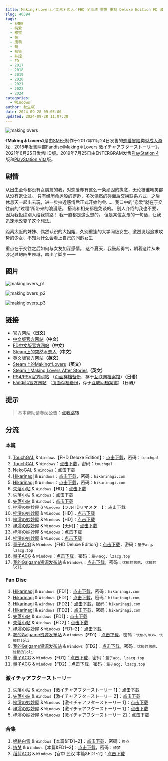 ```yaml
---
title: Making＊Lovers／突然＊恋人／FHD 全高清 重置 重制 Deluxe Edition FD 激イチャアフターストーリー
slug: 40394
tags:
  - SMEE
  - 纯爱
  - 甜蜜
  - 妹
  - 废萌
  - 萌
  - 搞笑
  - 妹控
  - FD
  - 2017
  - 2018
  - 2019
  - 2020
  - 2021
  - 2022
  - 2024
categories:
  - Windows
author: 秋生GE
date: 2024-09-28 09:05:00
updated: 2024-09-28 11:07:30
---
```


![makinglovers](https://static.saop.cc/vns/img/makinglovers.webp)

《**Making＊Lovers**》是由[SMEE](https://zh.wikipedia.org/wiki/HOOKSOFT)制作于2017年11月24日发售的[恋爱冒险](https://zh.wikipedia.org/wiki/戀愛冒險)类型[成人游戏](https://zh.wikipedia.org/wiki/日本成人遊戲)，2018年发售两部[Fandisc](https://zh.wikipedia.org/wiki/Fandisc)《Making＊Lovers 激イチャアフターストーリー》，2021年6月25日发售HD版。2019年7月25日由ENTERGRAM发售[PlayStation 4](https://zh.wikipedia.org/wiki/PlayStation_4)版和[PlayStation Vita](https://zh.wikipedia.org/wiki/PlayStation_Vita)版。

<!--more-->

## 剧情

从出生至今都没有女朋友的我，对恋爱却有这么一条顽固的执念，无论被谁嘲笑都从没有退让过。
只有经历命运般的邂逅，多次偶然的碰面后交换联系方式，之后休息天一起出去玩，进一步拉近感情后正式开始约会……
我口中的“恋爱”就在于交往前的“过程”所带来的浪漫感。
搭讪和相亲都是免谈的。
别人介绍的我也不要，因为我拒绝别人给我铺路！
我一直都是这么想的。
但是某位女孩的一句话，让我迅速地改变了这个想法。

距离太近的妹妹、偶然认识的大姐姐、久别重逢的大学同级女生、激烈发起追求攻势的少女、不知为什么会看上自己的同龄女生

重点在于交往之后如何与女友加深感情。
这个夏天，我鼓起勇气，朝着这片从未涉足过的陌生领域，踏出了脚步——

## 图片

![makinglovers_p1](https://static.saop.cc/vns/img/makinglovers_p1.webp)

![makinglovers_p2](https://static.saop.cc/vns/img/makinglovers_p2.webp)

![makinglovers_p3](https://static.saop.cc/vns/img/makinglovers_p3.webp)

## 链接

- [官方网站](http://www.hook-net.jp/smee/makinglovers/)**（日文）**
- [中文版官方网站](https://hikarifield.co.jp/makinglovers/index.html)**（中文）**
- [FD中文版官方网站](https://hikarifield.co.jp/makinglovers_fd/)**（中文）**
- [Steam上的突然＊恋人](https://store.steampowered.com/app/2510810/)**（中文）**
- [英文版官方网站](http://ml.nekonyansoft.com/)**（英文）**
- [Steam上的Making*Lovers](https://store.steampowered.com/app/1200720/)**（英文）**
- [Steam上Making Lovers After Stories](https://store.steampowered.com/app/2093420/)**（英文）**
- [PS4/PSV官方网站](http://www.entergram.co.jp/makinglovers/) （[页面存档备份](https://web.archive.org/web/20200113000216/http://www.entergram.co.jp/makinglovers/)，存于[互联网档案馆](https://zh.wikipedia.org/wiki/互联网档案馆)）**（日语）**
- [Fandisc官方网站](http://www.hook-net.jp/smee/makinglovers/fd/index.html) （[页面存档备份](https://web.archive.org/web/20191217104801/http://www.hook-net.jp/smee/makinglovers/fd/index.html)，存于[互联网档案馆](https://zh.wikipedia.org/wiki/互联网档案馆)）**（日语）**

## 提示

> 基本帮助请参阅公告：[点我跳转](/)

## 分流

### 本篇

1. [TouchGAL](https://touchgal.net/) & `Windows`【FHD Deluxe Edition】：[点击下载](https://pan.touchgal.net/s/yRlAIY)，密码：`touchgal`
2. [TouchGAL](https://touchgal.net/) & `Windows`：[点击下载](https://pan.touchgal.net/s/bpPs5)，密码：`touchgal`
3. [NekoGAL](https://www.nekogal.com/) & `Windows`：[点击下载](https://pan.nekogal.top/s/vDVtM)
4. [Hikarinagi](https://www.hikarinagi.com/) & `Windows`：[点击下载](https://pan.himoe.uk/s/0AVSD)，密码：`hikarinagi.com`
5. [Hikarinagi](https://www.hikarinagi.com/) & `Windows`：[点击下载](https://pan.himoe.uk/s/689nfA)，密码：`hikarinagi.com`
6. [失落小站](https://www.shinnku.com/) & `Windows`【HD】：[点击下载](https://www.shinnku.com/api/download/zd/1501-2000/[210625][SMEE]%20%E3%83%8F%E3%82%B8%E3%83%A9%E3%83%96%20-Making%E2%80%9B%EF%BC%8ALovers%20%E3%83%95%E3%83%ABHD%E3%83%AA%E3%83%9E%E3%82%B9%E3%82%BF%E3%83%BC.rar)
7. [失落小站](https://www.shinnku.com/) & `Windows`：[点击下载](https://www.shinnku.com/api/download/0/win/Making%20Lovers%20v1.1.7z)
8. [失落小站](https://www.shinnku.com/) & `Windows`：[点击下载](https://www.shinnku.com/api/download/zd/1001-1500/[171124][SMEE]%20%E3%83%A1%E3%82%A4%E3%82%AD%E3%83%B3%E3%82%B0%E3%83%BB%E3%83%A9%E3%83%90%E3%83%BC%E3%82%BA%20-Making%E2%80%9B%EF%BC%8ALovers-.rar)
9. [梓澪の妙妙屋](https://zi0.cc/) & `Windows`【フルHDリマスター】：[点击下载](https://zi0.cc/d/%60%E3%80%90%E5%90%88%E9%9B%86%E7%B3%BB%E5%88%97%E3%80%91/%E6%B1%89%E5%8C%96galgame%E4%BC%9A%E7%A4%BE%E5%90%88%E9%9B%86/%E6%B1%89%E5%8C%96%E4%BC%9A%E7%A4%BE%E5%90%88%E9%9B%86%E9%83%A8%E5%88%86%20part19/Robo%20Planning%20Co.%2C%20Ltd/SMEE/%5B210625%5D%5BSMEE%5D%20%E3%83%8F%E3%82%B8%E3%83%A9%E3%83%96%20-Making%EF%BC%8ALovers%20%E3%83%95%E3%83%ABHD%E3%83%AA%E3%83%9E%E3%82%B9%E3%82%BF%E3%83%BC.rar?sign=x6fOdIQc7l0bf6_ZY5tkpkLw9GQRYJzJh4GtUOpClNg=:0)
10. [梓澪の妙妙屋](https://zi0.cc/) & `Windows`【HD】：[点击下载](https://zi0.cc/.%E3%80%90%E5%A4%8F%E9%A3%8E%E3%80%91/.%E3%80%90%E5%A4%8F%E9%A3%8E-1%E3%80%91/AVG%EF%BC%88%E8%A7%86%E8%A7%89%E5%B0%8F%E8%AF%B4%EF%BC%89/%E3%80%90PC%E3%80%91/%E3%80%90PC%E6%B1%89%E5%8C%96%E3%80%91%E3%80%90HD%E3%80%91Making%20Lovers?from=search)
11. [梓澪の妙妙屋](https://zi0.cc/) & `Windows`【HD】：[点击下载](https://zi0.cc/d/%60%E3%80%90%E5%90%88%E9%9B%86%E7%B3%BB%E5%88%97%E3%80%91/%E5%8D%97%2BGalGame%E6%B1%89%E5%8C%96%E5%8C%BA%E5%85%A8%E5%8C%BA%E8%B5%84%E6%BA%90%E5%A4%87%E4%BB%BD/1/21/%5BSMEE%5D%20Making%EF%BC%8ALovers%20HD%E9%AB%98%E6%B8%85%E9%87%8D%E7%BD%AE%E6%B1%89%E5%8C%96%E7%A1%AC%E7%9B%98%E7%89%88%5B%E4%BB%96%EF%BC%86%E5%A5%B9%E5%BF%83%E6%B8%90%E8%BF%91%E6%B1%89%E5%8C%96%E7%BB%84%5D.zip?sign=1U0MHNtxC0SUAtKZmuH9fM8Yjh33iszsCB0IYkh9rEQ=:0)
12. [梓澪の妙妙屋](https://zi0.cc/) & `Windows`【无码】：[点击下载](https://zi0.cc/d/%60%E3%80%90%E5%90%88%E9%9B%86%E7%B3%BB%E5%88%97%E3%80%91/%E5%8D%97%2BGalGame%E6%B1%89%E5%8C%96%E5%8C%BA%E5%85%A8%E5%8C%BA%E8%B5%84%E6%BA%90%E5%A4%87%E4%BB%BD/1/21/%5BSMEE%5D%20Making%EF%BC%8ALovers%20%E6%97%A0%E7%A0%81%E6%B1%89%E5%8C%96%E7%A1%AC%E7%9B%98%E7%89%88%5B%E4%BB%96%EF%BC%86%E5%A5%B9%E2%9D%80%E5%BF%83%E6%B8%90%E8%BF%91%E6%B1%89%E5%8C%96%E7%BB%84%5D.zip?sign=NmT8c4Of4sj9nGeYrhU2e3iFCM0DKfA-M7mB2RtwWTg=:0)
13. [梓澪の妙妙屋](https://zi0.cc/) & `Windows`：[点击下载](https://zi0.cc/.%E3%80%90%E5%A4%8F%E9%A3%8E%E3%80%91/.%E3%80%90%E5%A4%8F%E9%A3%8E-1%E3%80%91/ADV%EF%BC%88%E5%86%92%E9%99%A9%E6%B8%B8%E6%88%8F%EF%BC%89/%E3%80%90PC%E3%80%91[%E5%A4%A7%E5%9E%8BADV%E6%B1%89%E5%8C%96]Making%EF%BC%8ALovers?from=search)
14. [梓澪の妙妙屋](https://zi0.cc/) & `Windows`：[点击下载](https://zi0.cc/.%E3%80%90%E5%A4%8F%E9%A3%8E%E3%80%91/.%E3%80%90%E5%A4%8F%E9%A3%8E-1%E3%80%91/AVG%EF%BC%88%E8%A7%86%E8%A7%89%E5%B0%8F%E8%AF%B4%EF%BC%89/%E3%80%90PC%E3%80%91/%E3%80%90PC%E5%AE%98%E4%B8%AD%E3%80%91Making%20Lovers?from=search)
15. [量子ACG](https://lzacg.org/) & `Windows`【FHD Deluxe Edition】：[点击下载](https://lzacg.org/7162)，密码：`量子acg`、`lzacg.top`
16. [量子ACG](https://lzacg.org/) & `Windows`：[点击下载](https://lzacg.org/457)，密码：`量子acg`、`lzacg.top`
17. [我的Galgame资源发布站](https://www.ttloli.com/) & `Windows`：[点击下载](https://www.ttloli.com/makinglovers.html)，密码：`忧郁的弟弟`、`忧郁的loli`

### Fan Disc

1. [Hikarinagi](https://www.hikarinagi.com/) & `Windows`【FD1】：[点击下载](https://pan.himoe.uk/s/g7Zsx)，密码：`hikarinagi.com`
2. [Hikarinagi](https://www.hikarinagi.com/) & `Windows`【FD1】：[点击下载](https://pan.himoe.uk/s/5yLBuQ)，密码：`hikarinagi.com`
3. [Hikarinagi](https://www.hikarinagi.com/) & `Windows`【FD2】：[点击下载](https://pan.himoe.uk/s/jAYUM)，密码：`hikarinagi.com`
4. [Hikarinagi](https://www.hikarinagi.com/) & `Windows`【FD2】：[点击下载](https://pan.himoe.uk/s/4xL1fQ)，密码：`hikarinagi.com`
5. [失落小站](https://www.shinnku.com/) & `Windows`【FD1】：[点击下载](https://www.shinnku.com/api/download/0/win/Making%20Lovers%20FD%20Vol.01.7z)
6. [失落小站](https://www.shinnku.com/) & `Windows`【FD2】：[点击下载](https://www.shinnku.com/api/download/0/win/Making%20Lovers%20FD%20vol.02.7z)
7. [梓澪の妙妙屋](https://zi0.cc/) & `Windows`【FD1~2】：[点击下载](https://zi0.cc/.%E3%80%90%E5%A4%8F%E9%A3%8E%E3%80%91/.%E3%80%90%E5%A4%8F%E9%A3%8E-1%E3%80%91/AVG%EF%BC%88%E8%A7%86%E8%A7%89%E5%B0%8F%E8%AF%B4%EF%BC%89/%E3%80%90PC%E3%80%91/%E3%80%90PC%E3%80%91Making%20Lovers%20FD?from=search)
8. [我的Galgame资源发布站](https://www.ttloli.com/) & `Windows`【FD1】：[点击下载](https://www.ttloli.com/makinglovers-vol-01.html)，密码：`忧郁的弟弟`、`忧郁的loli`
9. [我的Galgame资源发布站](https://www.ttloli.com/) & `Windows`【FD2】：[点击下载](https://www.ttloli.com/makinglovers-vol-02.html)，密码：`忧郁的弟弟`、`忧郁的loli`
10. [量子ACG](https://lzacg.org/) & `Windows`【FD1】：[点击下载](https://lzacg.org/455)，密码：`量子acg`、`lzacg.top`
11. [量子ACG](https://lzacg.org/) & `Windows`【FD2】：[点击下载](https://lzacg.org/456)，密码：`量子acg`、`lzacg.top`

### 激イチャアフターストーリー

1. [失落小站](https://www.shinnku.com/) & `Windows`【激イチャアフターストーリー 1】：[点击下载](https://www.shinnku.com/api/download/zd/1001-1500/[180427][SMEE]%20Making%E2%80%9B%EF%BC%8ALovers%E3%80%8C%E6%BF%80%E3%82%A4%E3%83%81%E3%83%A3%E3%82%A2%E3%83%95%E3%82%BF%E3%83%BC%E3%82%B9%E3%83%88%E3%83%BC%E3%83%AA%E3%83%BC%E3%80%8Dvol01.rar)
2. [失落小站](https://www.shinnku.com/) & `Windows`【激イチャアフターストーリー 2】：[点击下载](https://www.shinnku.com/api/download/zd/1001-1500/[180629][SMEE]%20Making%E2%80%9B%EF%BC%8ALovers%E3%80%8C%E6%BF%80%E3%82%A4%E3%83%81%E3%83%A3%E3%82%A2%E3%83%95%E3%82%BF%E3%83%BC%E3%82%B9%E3%83%88%E3%83%BC%E3%83%AA%E3%83%BC%E3%80%8Dvol02.rar)
3. [梓澪の妙妙屋](https://zi0.cc/) & `Windows`【激イチャアフターストーリー 1】：[点击下载](https://zi0.cc/d/%60%E3%80%90%E5%90%88%E9%9B%86%E7%B3%BB%E5%88%97%E3%80%91/%E5%8D%97%2BGalGame%E6%B1%89%E5%8C%96%E5%8C%BA%E5%85%A8%E5%8C%BA%E8%B5%84%E6%BA%90%E5%A4%87%E4%BB%BD/1/21/%5BSMEE%5D%20Making%EF%BC%8ALovers%E3%80%8C%E6%BF%80%E3%82%A4%E3%83%81%E3%83%A3%E3%82%A2%E3%83%95%E3%82%BF%E3%83%BC%E3%82%B9%E3%83%88%E3%83%BC%E3%83%AA%E3%83%BC%E3%80%8Dvol.01%E6%B1%89%E5%8C%96%E7%A1%AC%E7%9B%98%E7%89%88%5B%E4%BB%96%EF%BC%86%E5%A5%B9%E2%9D%80%E5%BF%83%E6%B8%90%E8%BF%91%E6%B1%89%E5%8C%96%E7%BB%84%5D.zip?sign=E4lZKOAEH99G56tB3c3kz9kxhcJENkOFmlBX3rB3mAQ=:0)
4. [梓澪の妙妙屋](https://zi0.cc/) & `Windows`【激イチャアフターストーリー 1】：[点击下载](https://zi0.cc/d/%60%E3%80%90%E5%90%88%E9%9B%86%E7%B3%BB%E5%88%97%E3%80%91/%E6%B1%89%E5%8C%96galgame%E4%BC%9A%E7%A4%BE%E5%90%88%E9%9B%86/%E6%B1%89%E5%8C%96%E4%BC%9A%E7%A4%BE%E5%90%88%E9%9B%86%E9%83%A8%E5%88%86%20part19/Robo%20Planning%20Co.%2C%20Ltd/SMEE/%5B180427%5D%5BSMEE%5D%20Making%EF%BC%8ALovers%E3%80%8C%E6%BF%80%E3%82%A4%E3%83%81%E3%83%A3%E3%82%A2%E3%83%95%E3%82%BF%E3%83%BC%E3%82%B9%E3%83%88%E3%83%BC%E3%83%AA%E3%83%BC%E3%80%8Dvol01.rar?sign=qwUBp7HAgJCHFCWwbGJ1KZbDvfzIu1CQT3iaOHGQzE8=:0)
5. [梓澪の妙妙屋](https://zi0.cc/) & `Windows`【激イチャアフターストーリー 2】：[点击下载](https://zi0.cc/d/%60%E3%80%90%E5%90%88%E9%9B%86%E7%B3%BB%E5%88%97%E3%80%91/%E6%B1%89%E5%8C%96galgame%E4%BC%9A%E7%A4%BE%E5%90%88%E9%9B%86/%E6%B1%89%E5%8C%96%E4%BC%9A%E7%A4%BE%E5%90%88%E9%9B%86%E9%83%A8%E5%88%86%20part19/Robo%20Planning%20Co.%2C%20Ltd/SMEE/%5B180629%5D%5BSMEE%5D%20Making%EF%BC%8ALovers%E3%80%8C%E6%BF%80%E3%82%A4%E3%83%81%E3%83%A3%E3%82%A2%E3%83%95%E3%82%BF%E3%83%BC%E3%82%B9%E3%83%88%E3%83%BC%E3%83%AA%E3%83%BC%E3%80%8Dvol02.rar?sign=OX1UmmX10Dp9UmbPdJYKGibIb_KHIEQtSCKwDoaXOTM=:0)

### 合集

1. [姬路白雪](https://pan.jlbx.xyz/) & `Windows`【本篇&FD1~2】：[点击下载](https://pan.jlbx.xyz/?s=Making%20Lovers)，密码：`终点`
2. [绮梦](https://acgs.one/) & `Windows`【本篇&FD1~2】：[点击下载](https://acgs.one/game/319.html)，密码：`绮梦`
3. [稻荷ACG](https://amoebi.com/) & `Windows`【官中 民汉 本篇&FD1~2】：[点击下载](https://sakustar.com/art/492)
